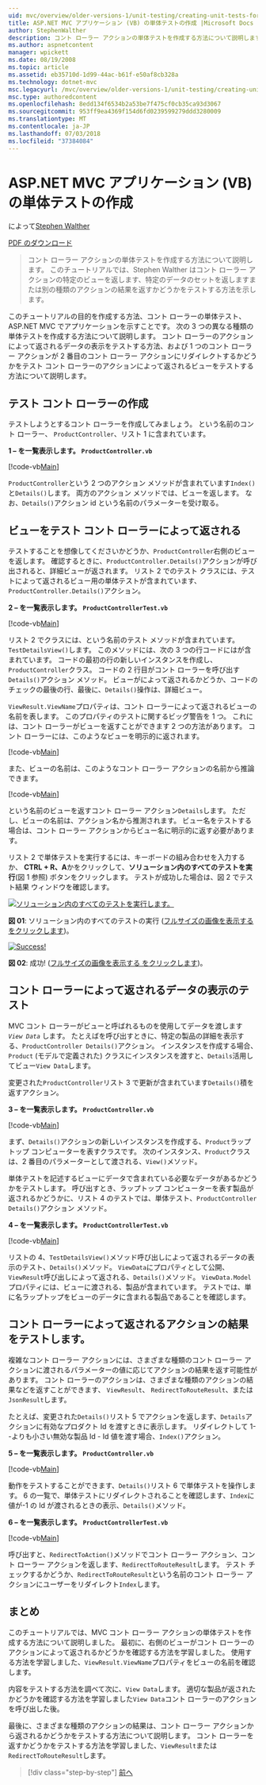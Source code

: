 ```yaml
---
uid: mvc/overview/older-versions-1/unit-testing/creating-unit-tests-for-asp-net-mvc-applications-vb
title: ASP.NET MVC アプリケーション (VB) の単体テストの作成 |Microsoft Docs
author: StephenWalther
description: コント ローラー アクションの単体テストを作成する方法について説明します。 このチュートリアルでは、Stephen Walther はコント ローラーのアクションは、parti を返すかどうかをテストする方法を示します.
ms.author: aspnetcontent
manager: wpickett
ms.date: 08/19/2008
ms.topic: article
ms.assetid: eb35710d-1d99-44ac-b61f-e50af8cb328a
ms.technology: dotnet-mvc
msc.legacyurl: /mvc/overview/older-versions-1/unit-testing/creating-unit-tests-for-asp-net-mvc-applications-vb
msc.type: authoredcontent
ms.openlocfilehash: 8edd134f6534b2a53be7f475cf0cb35ca93d3067
ms.sourcegitcommit: 953ff9ea4369f154d6fd0239599279ddd3280009
ms.translationtype: MT
ms.contentlocale: ja-JP
ms.lasthandoff: 07/03/2018
ms.locfileid: "37384084"
---
```

<a name="creating-unit-tests-for-aspnet-mvc-applications-vb"></a>ASP.NET MVC アプリケーション (VB) の単体テストの作成
====================
によって[Stephen Walther](https://github.com/StephenWalther)

[PDF のダウンロード](http://download.microsoft.com/download/8/4/8/84843d8d-1575-426c-bcb5-9d0c42e51416/ASPNET_MVC_Tutorial_07_VB.pdf)

> コント ローラー アクションの単体テストを作成する方法について説明します。 このチュートリアルでは、Stephen Walther はコント ローラー アクションの特定のビューを返します、特定のデータのセットを返しますまたは別の種類のアクションの結果を返すかどうかをテストする方法を示します。


このチュートリアルの目的を作成する方法、コント ローラーの単体テスト、ASP.NET MVC でアプリケーションを示すことです。 次の 3 つの異なる種類の単体テストを作成する方法について説明します。 コント ローラーのアクションによって返されるデータの表示をテストする方法、および 1 つのコント ローラー アクションが 2 番目のコント ローラー アクションにリダイレクトするかどうかをテスト コント ローラーのアクションによって返されるビューをテストする方法について説明します。

## <a name="creating-the-controller-under-test"></a>テスト コント ローラーの作成

テストしようとするコント ローラーを作成してみましょう。 という名前のコント ローラー、 `ProductController`、リスト 1 に含まれています。

**1 – を一覧表示します。 `ProductController.vb`**

[!code-vb[Main](creating-unit-tests-for-asp-net-mvc-applications-vb/samples/sample1.vb)]

`ProductController`という 2 つのアクション メソッドが含まれています`Index()`と`Details()`します。 両方のアクション メソッドでは、ビューを返します。 なお、`Details()`アクション id という名前のパラメーターを受け取る。

## <a name="testing-the-view-returned-by-a-controller"></a>ビューをテスト コント ローラーによって返される

テストすることを想像してくださいかどうか、`ProductController`右側のビューを返します。 確認するときに、`ProductController.Details()`アクションが呼び出されると、詳細ビューが返されます。 リスト 2 でのテスト クラスには、テストによって返されるビュー用の単体テストが含まれています、`ProductController.Details()`アクション。

**2 – を一覧表示します。 `ProductControllerTest.vb`**

[!code-vb[Main](creating-unit-tests-for-asp-net-mvc-applications-vb/samples/sample2.vb)]

リスト 2 でクラスには、という名前のテスト メソッドが含まれています。`TestDetailsView()`します。 このメソッドには、次の 3 つの行コードにはが含まれています。 コードの最初の行の新しいインスタンスを作成し、`ProductController`クラス。 コードの 2 行目がコント ローラーを呼び出す`Details()`アクション メソッド。 ビューがによって返されるかどうか、コードのチェックの最後の行、最後に、`Details()`操作は、詳細ビュー。

`ViewResult.ViewName`プロパティは、コント ローラーによって返されるビューの名前を表します。 このプロパティのテストに関するビッグ警告を 1 つ。 これには、コント ローラーがビューを返すことができます 2 つの方法があります。 コント ローラーには、このようなビューを明示的に返されます。

[!code-vb[Main](creating-unit-tests-for-asp-net-mvc-applications-vb/samples/sample3.vb)]

また、ビューの名前は、このようなコント ローラー アクションの名前から推論できます。

[!code-vb[Main](creating-unit-tests-for-asp-net-mvc-applications-vb/samples/sample4.vb)]

という名前のビューを返すコント ローラー アクション`Details`します。 ただし、ビューの名前は、アクション名から推測されます。 ビュー名をテストする場合は、コント ローラー アクションからビュー名に明示的に返す必要があります。

リスト 2 で単体テストを実行するには、キーボードの組み合わせを入力するか、 **CTRL + R、A**かをクリックして、**ソリューション内のすべてのテストを実行**(図 1 参照) ボタンをクリックします。 テストが成功した場合は、図 2 でテスト結果 ウィンドウを確認します。


[![ソリューション内のすべてのテストを実行します。](creating-unit-tests-for-asp-net-mvc-applications-vb/_static/image2.png)](creating-unit-tests-for-asp-net-mvc-applications-vb/_static/image1.png)

**図 01**: ソリューション内のすべてのテストの実行 ([フルサイズの画像を表示する をクリックします](creating-unit-tests-for-asp-net-mvc-applications-vb/_static/image3.png))。


[![Success!](creating-unit-tests-for-asp-net-mvc-applications-vb/_static/image5.png)](creating-unit-tests-for-asp-net-mvc-applications-vb/_static/image4.png)

**図 02**: 成功! ([フルサイズの画像を表示する をクリックします](creating-unit-tests-for-asp-net-mvc-applications-vb/_static/image6.png))。


## <a name="testing-the-view-data-returned-by-a-controller"></a>コント ローラーによって返されるデータの表示のテスト

MVC コント ローラーがビューと呼ばれるものを使用してデータを渡します *`View Data`* します。 たとえばを呼び出すときに、特定の製品の詳細を表示する、`ProductController Details()`アクション。 インスタンスを作成する場合、 `Product` (モデルで定義された) クラスにインスタンスを渡すと、`Details`活用してビュー`View Data`します。

変更された`ProductController`リスト 3 で更新が含まれています`Details()`積を返すアクション。

**3 – を一覧表示します。 `ProductController.vb`**

[!code-vb[Main](creating-unit-tests-for-asp-net-mvc-applications-vb/samples/sample5.vb)]

まず、`Details()`アクションの新しいインスタンスを作成する、`Product`ラップトップ コンピューターを表すクラスです。 次のインスタンス、`Product`クラスは、2 番目のパラメーターとして渡される、`View()`メソッド。

単体テストを記述するビューにデータで含まれている必要なデータがあるかどうかをテストします。 呼び出すとき、ラップトップ コンピューターを表す製品が返されるかどうかに、リスト 4 のテストでは、単体テスト、`ProductController Details()`アクション メソッド。

**4 – を一覧表示します。 `ProductControllerTest.vb`**

[!code-vb[Main](creating-unit-tests-for-asp-net-mvc-applications-vb/samples/sample6.vb)]

リストの 4、`TestDetailsView()`メソッド呼び出しによって返されるデータの表示のテスト、`Details()`メソッド。 `ViewData`にプロパティとして公開、`ViewResult`呼び出しによって返される、`Details()`メソッド。 `ViewData.Model`プロパティには、ビューに渡される、製品が含まれています。 テストでは、単に名ラップトップをビューのデータに含まれる製品であることを確認します。

## <a name="testing-the-action-result-returned-by-a-controller"></a>コント ローラーによって返されるアクションの結果をテストします。

複雑なコント ローラー アクションには、さまざまな種類のコント ローラー アクションに渡されるパラメーターの値に応じてアクションの結果を返す可能性があります。 コント ローラーのアクションは、さまざまな種類のアクションの結果などを返すことができます、 `ViewResult`、 `RedirectToRouteResult`、または`JsonResult`します。

たとえば、変更された`Details()`リスト 5 でアクションを返します、`Details`アクションに有効なプロダクト Id を渡すときに表示します。 リダイレクトして 1--よりも小さい無効な製品 Id - Id 値を渡す場合、`Index()`アクション。

**5 – を一覧表示します。 `ProductController.vb`**

[!code-vb[Main](creating-unit-tests-for-asp-net-mvc-applications-vb/samples/sample7.vb)]

動作をテストすることができます、`Details()`リスト 6 で単体テストを操作します。 6 の一覧で、単体テストにリダイレクトされることを確認します、`Index`に値が-1 の Id が渡されるときの表示、`Details()`メソッド。

**6 – を一覧表示します。 `ProductControllerTest.vb`**

[!code-vb[Main](creating-unit-tests-for-asp-net-mvc-applications-vb/samples/sample8.vb)]

呼び出すと、`RedirectToAction()`メソッドでコント ローラー アクション、コント ローラー アクションを返します、`RedirectToRouteResult`します。 テスト チェックするかどうか、`RedirectToRouteResult`という名前のコント ローラー アクションにユーザーをリダイレクト`Index`します。

## <a name="summary"></a>まとめ

このチュートリアルでは、MVC コント ローラー アクションの単体テストを作成する方法について説明しました。 最初に、右側のビューがコント ローラーのアクションによって返されるかどうかを確認する方法を学習しました。 使用する方法を学習しました、`ViewResult.ViewName`プロパティをビューの名前を確認します。

内容をテストする方法を調べて次に、`View Data`します。 適切な製品が返されたかどうかを確認する方法を学習しました`View Data`コント ローラーのアクションを呼び出した後。

最後に、さまざまな種類のアクションの結果は、コント ローラー アクションから返されるかどうかをテストする方法について説明します。 コント ローラーを返すかどうかをテストする方法を学習しました、`ViewResult`または`RedirectToRouteResult`します。

> [!div class="step-by-step"]
> [前へ](creating-unit-tests-for-asp-net-mvc-applications-cs.md)
